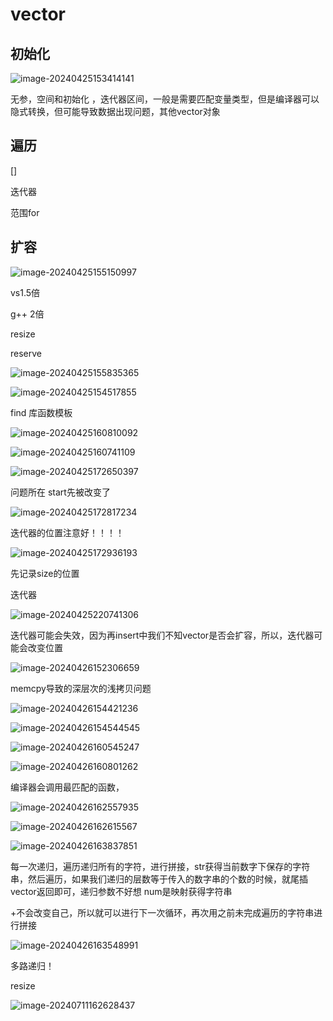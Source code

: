 # vector

## 初始化

![image-20240425153414141](picture/image-20240425153414141.png)

无参，空间和初始化 ，迭代器区间，一般是需要匹配变量类型，但是编译器可以隐式转换，但可能导致数据出现问题，其他vector对象

## 遍历

[]

迭代器

范围for

## 扩容

![image-20240425155150997](picture/image-20240425155150997.png)

vs1.5倍

g++ 2倍



resize

reserve

![image-20240425155835365](picture/image-20240425155835365.png)



![image-20240425154517855](picture/image-20240425154517855.png)

find 库函数模板

![image-20240425160810092](picture/image-20240425160810092.png)

![image-20240425160741109](picture/image-20240425160741109.png)

![image-20240425172650397](picture/image-20240425172650397.png)

问题所在 start先被改变了

![image-20240425172817234](picture/image-20240425172817234.png)

迭代器的位置注意好！！！！

![image-20240425172936193](picture/image-20240425172936193.png)

先记录size的位置

迭代器

![image-20240425220741306](picture/image-20240425220741306.png)

迭代器可能会失效，因为再insert中我们不知vector是否会扩容，所以，迭代器可能会改变位置

![image-20240426152306659](picture/image-20240426152306659.png)

memcpy导致的深层次的浅拷贝问题

![image-20240426154421236](picture/image-20240426154421236.png)

![image-20240426154544545](picture/image-20240426154544545.png)

![image-20240426160545247](picture/image-20240426160545247.png)

![image-20240426160801262](picture/image-20240426160801262.png)

编译器会调用最匹配的函数，

![image-20240426162557935](picture/image-20240426162557935.png)

![image-20240426162615567](picture/image-20240426162615567.png)

![image-20240426163837851](picture/image-20240426163837851.png)

每一次递归，遍历递归所有的字符，进行拼接，str获得当前数字下保存的字符串，然后遍历，如果我们递归的层数等于传入的数字串的个数的时候，就尾插vector返回即可，递归参数不好想 num是映射获得字符串

+不会改变自己，所以就可以进行下一次循环，再次用之前未完成遍历的字符串进行拼接

![image-20240426163548991](picture/image-20240426163548991.png)

多路递归！





resize

![image-20240711162628437](picture/image-20240711162628437.png)